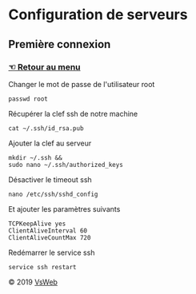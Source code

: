 Configuration de serveurs
==
Première connexion
-
### [&#9756; Retour au menu](../README.md)
Changer le mot de passe de l'utilisateur root
    
    passwd root   
    
Récupérer la clef ssh de notre machine

    cat ~/.ssh/id_rsa.pub
    
Ajouter la clef au serveur

    mkdir ~/.ssh && 
    sudo nano ~/.ssh/authorized_keys
    
Désactiver le timeout ssh

    nano /etc/ssh/sshd_config
    
Et ajouter les paramètres suivants

    TCPKeepAlive yes
    ClientAliveInterval 60
    ClientAliveCountMax 720
    
Redémarrer le service ssh

    service ssh restart
   
&copy; 2019 [VsWeb](https://vsweb.be) 

















